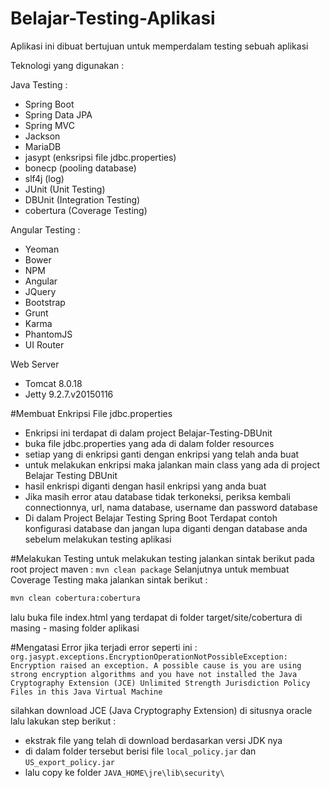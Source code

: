 # Belajar-Testing-Aplikasi

Aplikasi ini dibuat bertujuan untuk memperdalam testing sebuah aplikasi

Teknologi yang digunakan :

Java Testing :
* Spring Boot
* Spring Data JPA
* Spring MVC
* Jackson
* MariaDB
* jasypt (enksripsi file jdbc.properties)
* bonecp (pooling database)
* slf4j (log)
* JUnit (Unit Testing)
* DBUnit (Integration Testing)
* cobertura (Coverage Testing)

Angular Testing :
* Yeoman
* Bower
* NPM
* Angular
* JQuery
* Bootstrap
* Grunt
* Karma
* PhantomJS
* UI Router

Web Server
* Tomcat 8.0.18
* Jetty 9.2.7.v20150116

#Membuat Enkripsi File jdbc.properties
* Enkripsi ini terdapat di dalam project Belajar-Testing-DBUnit
* buka file jdbc.properties yang ada di dalam folder resources
* setiap yang di enkripsi ganti dengan enkripsi yang telah anda buat
* untuk melakukan enkripsi maka jalankan main class yang ada di project Belajar Testing DBUnit
* hasil enkrispi diganti dengan hasil enkripsi yang anda buat
* Jika masih error atau database tidak terkoneksi, periksa kembali connectionnya, url, nama database, 
  username dan password database
* Di dalam Project Belajar Testing Spring Boot Terdapat contoh konfigurasi database dan jangan lupa diganti
  dengan database anda sebelum melakukan testing aplikasi

#Melakukan Testing
untuk melakukan testing jalankan sintak berikut pada root project maven :
`mvn clean package`
Selanjutnya untuk membuat Coverage Testing maka jalankan sintak berikut :

   ```sh
   mvn clean cobertura:cobertura
   ```
lalu buka file index.html yang terdapat di folder target/site/cobertura di masing - masing
folder aplikasi
    
#Mengatasi Error
jika terjadi error seperti ini :
`org.jasypt.exceptions.EncryptionOperationNotPossibleException:
 Encryption raised an exception. A possible cause is you are using 
 strong encryption algorithms and you have not installed the Java 
 Cryptography Extension (JCE) Unlimited Strength Jurisdiction Policy 
 Files in this Java Virtual Machine`

silahkan download JCE (Java Cryptography Extension) di situsnya oracle lalu lakukan step berikut :
* ekstrak file yang telah di download berdasarkan versi JDK nya 
* di dalam folder tersebut berisi file `local_policy.jar` dan `US_export_policy.jar`
* lalu copy ke folder `JAVA_HOME\jre\lib\security\`